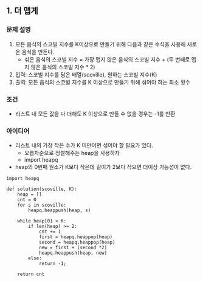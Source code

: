 ## 1. 더 맵게

### 문제 설명
1) 모든 음식의 스코빌 지수를 K이상으로 만들기 위해 다음과 같은 수식을 사용해 새로운 음식을 만든다.
    - 섞은 음식의 스코빌 지수 = 가장 맵지 않은 음식의 스코빌 지수 + (두 번째로 맵지 않은 음식의 스코빌 지수 * 2)
2) 입력: 스코빌 지수를 담은 배열(scoville), 원하는 스코빌 지수(K)
3) 출력: 모든 음식의 스코빌 지수를 K 이상으로 만들기 위해 섞어야 하는 최소 횟수

### 조건
- 리스트 내 모든 값을 다 더해도 K 이상으로 만들 수 없을 경우는 -1를 반환


### 아이디어
- 리스트 내의 가장 작은 수가 K 미만이면 섞어야 할 필요가 있다.
    - 오름차순으로 정렬해주는 heap을 사용하자
    - import heapq
- heap의 0번째 원소가 K보다 작은데 길이가 2보다 작으면 더이상 가능성이 없다.


```
import heapq

def solution(scoville, K):
    heap = []
    cnt = 0
    for s in scoville:
        heapq.heappush(heap, s)

    while heap[0] < K:
        if len(heap) >= 2:
            cnt += 1
            first = heapq.heappop(heap)
            second = heapq.heappop(heap)
            new = first + (second *2)
            heapq.heappush(heap, new)
        else:
            return -1;

    return cnt
```

